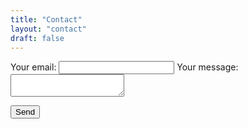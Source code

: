 ```yaml
---
title: "Contact"
layout: "contact"
draft: false
---
```


<form
  action="https://formspree.io/f/xyylglop"
  method="POST"
>
  <label>
    Your email:
    <input type="email" name="_replyto">
  </label>
  <label>
    Your message:
    <textarea name="message"></textarea>
  </label>

  <!-- your other form fields go here -->

  <button type="submit">Send</button>
</form>
